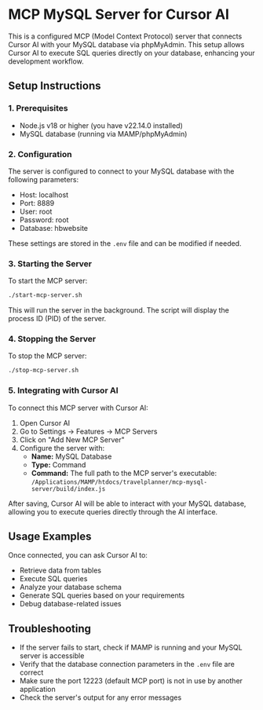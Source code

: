 # MCP MySQL Server for Cursor AI

This is a configured MCP (Model Context Protocol) server that connects Cursor AI with your MySQL database via phpMyAdmin. This setup allows Cursor AI to execute SQL queries directly on your database, enhancing your development workflow.

## Setup Instructions

### 1. Prerequisites

- Node.js v18 or higher (you have v22.14.0 installed)
- MySQL database (running via MAMP/phpMyAdmin)

### 2. Configuration

The server is configured to connect to your MySQL database with the following parameters:
- Host: localhost
- Port: 8889
- User: root
- Password: root
- Database: hbwebsite

These settings are stored in the `.env` file and can be modified if needed.

### 3. Starting the Server

To start the MCP server:

```bash
./start-mcp-server.sh
```

This will run the server in the background. The script will display the process ID (PID) of the server.

### 4. Stopping the Server

To stop the MCP server:

```bash
./stop-mcp-server.sh
```

### 5. Integrating with Cursor AI

To connect this MCP server with Cursor AI:

1. Open Cursor AI
2. Go to Settings → Features → MCP Servers
3. Click on "Add New MCP Server"
4. Configure the server with:
   - **Name:** MySQL Database
   - **Type:** Command
   - **Command:** The full path to the MCP server's executable: `/Applications/MAMP/htdocs/travelplanner/mcp-mysql-server/build/index.js`

After saving, Cursor AI will be able to interact with your MySQL database, allowing you to execute queries directly through the AI interface.

## Usage Examples

Once connected, you can ask Cursor AI to:

- Retrieve data from tables
- Execute SQL queries
- Analyze your database schema
- Generate SQL queries based on your requirements
- Debug database-related issues

## Troubleshooting

- If the server fails to start, check if MAMP is running and your MySQL server is accessible
- Verify that the database connection parameters in the `.env` file are correct
- Make sure the port 12223 (default MCP port) is not in use by another application
- Check the server's output for any error messages
